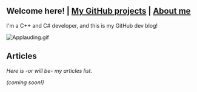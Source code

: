 ## Welcome here! | [My GitHub projects](projects.md) | [About me](about.md)
I'm a C++ and C# developer, and this is my GitHub dev blog!

![Applauding.gif](https://media.giphy.com/media/aUynIHr7m1YOY/giphy.gif "")


## Articles
*Here is -or will be- my articles list.*

*(coming soon!)*
